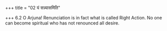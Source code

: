 +++
title = "02 यं सन्न्यासमिति"

+++
6.2 O Arjuna! Renunciation is in fact what is called Right Action. No
one can become spiritual who has not renounced all desire.
